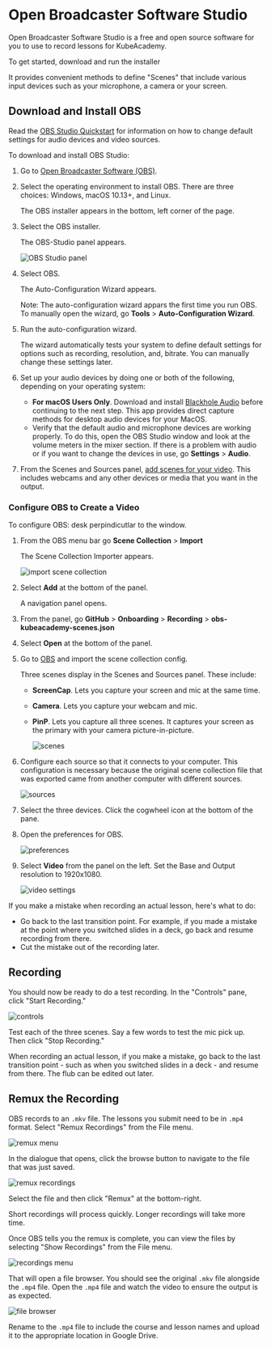 # Open Broadcaster Software Studio

Open Broadcaster Software Studio is a free and open source software for you to use to record lessons for KubeAcademy.  

To get started, download and run the installer


It provides convenient methods to define "Scenes" that include various input devices such as your microphone, a camera or your screen.

## Download and Install OBS

Read the [OBS Studio Quickstart](https://obsproject.com/wiki/OBS-Studio-Quickstart) for information on how to change default settings for audio devices and video sources. 

To download and install OBS Studio:

1. Go to [Open Broadcaster Software (OBS)](https://obsproject.com/).
2. Select the operating environment to install OBS. There are three choices: Windows, macOS 10.13+, and Linux.

   The OBS installer appears in the bottom, left corner of the page.

3. Select the OBS installer.

   The OBS-Studio panel appears.

   ![OBS Studio panel](./images/obs-studio-icon.png)

4. Select OBS.

   The Auto-Configuration Wizard appears.

   Note: The auto-configuration wizard appars the first time you run OBS. To manually open the wizard, go **Tools** > **Auto-Configuration Wizard**.

4. Run the auto-configuration wizard.
   
   The wizard automatically tests your system to define default settings for options such as recording, resolution, and, bitrate. You can manually change these settings later. 

5. Set up your audio devices by doing one or both of the following, depending on your operating system:
   
   - **For macOS Users Only**. Download and install [Blackhole Audio](https://obsproject.com/forum/resources/mac-desktop-audio-using-blackhole.1191/) before continuing to the next step. This app provides direct capture methods for desktop audio devices for your MacOS. 
   - Verify that the default audio and microphone devices are working properly. To do this, open the OBS Studio window and look at the volume meters in the mixer section. If there is a problem with audio or if you want to change the devices in use, go **Settings** > **Audio**.

6. From the Scenes and Sources panel, [add scenes for your video](https://obsproject.com/wiki/OBS-Studio-Overview#scenes-and-sources). This includes webcams and any other devices or media that you want in the output. 

### Configure OBS to Create a Video

To configure OBS: desk perpindicutlar to the window.

1. From the OBS menu bar go **Scene Collection** > **Import**

   The Scene Collection Importer appears.

   ![import scene collection](images/import-scene-collection.png)

2. Select **Add** at the bottom of the panel. 

   A navigation panel opens. 

3. From the panel, go **GitHub** > **Onboarding** > **Recording** > **obs-kubeacademy-scenes.json**
4. Select **Open** at the bottom of the panel.

2. Go to [OBS](https://obsproject.com/) and import the scene collection config.

 

   Three scenes display in the Scenes and Sources panel. These include: 
   
   - **ScreenCap**. Lets you capture your screen and mic at the same time.
   - **Camera**. Lets you capture your webcam and mic.
   - **PinP**. Lets you capture all three scenes. It captures your screen as the primary with your camera picture-in-picture.

     ![scenes](recording/images/scenes.png)
   
3. Configure each source so that it connects to your computer. This configuration is necessary because the original scene collection file that was exported came from another computer with different sources.

   ![sources](recording/images/sources.png)

4. Select the three devices. Click the cogwheel icon at the bottom of the pane. 

5. Open the preferences for OBS.

   ![preferences](recording/images/preferences.png)

6. Select **Video** from the panel on the left. Set the Base and Output resolution to 1920x1080.

   ![video settings](recording/images/video-settings.png)

If you make a mistake when recording an actual lesson, here's what to do:
  - Go back to the last transition point. For example, if you made a mistake at the point where you switched slides in a deck, go back and resume recording from there.  
  - Cut the mistake out of the recording later.

## Recording

You should now be ready to do a test recording.  In the "Controls" pane, click "Start Recording."

![controls](images/controls.png)

Test each of the three scenes.  Say a few words to test the mic pick up.  Then click "Stop Recording."

When recording an actual lesson, if you make a mistake, go back to the last transition point - such as when you switched slides in a deck - and resume from there.  The flub can be edited out later.

## Remux the Recording

OBS records to an `.mkv` file.  The lessons you submit need to be in `.mp4` format.  Select "Remux Recordings" from the File menu.

![remux menu](images/remux-menu.png)

In the dialogue that opens, click the browse button to navigate to the file that was just saved.

![remux recordings](images/remux-recordings.png)

Select the file and then click "Remux" at the bottom-right.

Short recordings will process quickly.  Longer recordings will take more time.

Once OBS tells you the remux is complete, you can view the files by selecting "Show Recordings" from the File menu.

![recordings menu](images/recordings-menu.png)

That will open a file browser.  You should see the original `.mkv` file alongside the `.mp4` file.  Open the `.mp4` file and watch the video to ensure the output is as expected.

![file browser](images/file-browser.png)

Rename to the `.mp4` file to include the course and lesson names and upload it to the appropriate location in  Google Drive.

